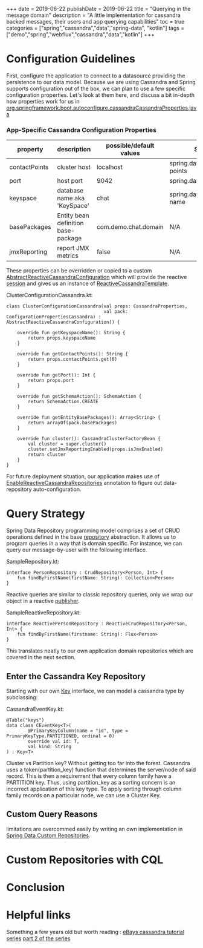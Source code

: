 +++
date = 2019-06-22
publishDate = 2019-06-22
title = "Querying in the message domain"
description = "A little implementation for cassandra backed messages, their users and app querying capabilities"
toc = true
categories = ["spring","cassandra","data","spring-data", "kotlin"]
tags = ["demo","spring","webflux","cassandra","data","kotlin"]
+++

# Configuration Guidelines

First, configure the application to connect to a datasource providing the persistence to our data model. Because we are using Cassandra and Spring supports configuration out of the box,
we can plan to use a few specific configuration properties. Let's look at them here, and discuss a bit in-depth how properties work for us in [org.springframework.boot.autoconfigure.cassandraCassandraProperties.java](https://docs.spring.io/spring-boot/docs/current/api/org/springframework/boot/autoconfigure/cassandra/CassandraProperties.html)

### App-Specific Cassandra Configuration Properties

| property | description | possible/default values| Spring property |
|---------|-------------|-----------------------|-------------------|
| contactPoints | cluster host | localhost| spring.data.cassandra.contact-points |
| port | host port | 9042 | spring.data.cassandra.port |
| keyspace | database name aka 'KeySpace' | chat | spring.data.cassandra.keyspace-name |
| basePackages | Entity bean definition base-package | com.demo.chat.domain | N/A |
| jmxReporting | report JMX metrics | false | N/A |


These properties can be overridden or copied to a custom [AbstractReactiveCassandraConfiguration](https://docs.spring.io/spring-data/cassandra/docs/current/api/org/springframework/data/cassandra/config/AbstractReactiveCassandraConfiguration.html) 
which will provide the reactive [session](https://docs.spring.io/spring-data/cassandra/docs/current/api/org/springframework/data/cassandra/ReactiveSession.html) and gives us an instance of [ReactiveCassandraTemplate](https://docs.spring.io/spring-data/cassandra/docs/current/api/org/springframework/data/cassandra/core/ReactiveCassandraTemplate.html).

ClusterConfigurationCassandra.kt:

    class ClusterConfigurationCassandra(val props: CassandraProperties,
                                        val pack: ConfigurationPropertiesCassandra) : AbstractReactiveCassandraConfiguration() {
    
        override fun getKeyspaceName(): String {
            return props.keyspaceName
        }
    
        override fun getContactPoints(): String {
            return props.contactPoints.get(0)
        }
    
        override fun getPort(): Int {
            return props.port
        }
    
        override fun getSchemaAction(): SchemaAction {
            return SchemaAction.CREATE
        }
    
        override fun getEntityBasePackages(): Array<String> {
            return arrayOf(pack.basePackages)
        }
    
        override fun cluster(): CassandraClusterFactoryBean {
            val cluster = super.cluster()
            cluster.setJmxReportingEnabled(props.isJmxEnabled)
            return cluster
        }
    }
	      
For future deployment situation, our application makes use of [EnableReactiveCassandraRepositories](https://github.com/spring-projects/spring-data-cassandra/blob/master/src/main/asciidoc/reference/reactive-cassandra-repositories.adoc) annotation
to figure out data-repository auto-configuration.

# Query Strategy

Spring Data Repository programming model comprises a set of CRUD operations defined in the base [repository](https://docs.spring.io/spring-data/data-commons/docs/current/reference/html/#repositories) abstraction.
It allows us to program queries in a way that is domain specific. For instance, we can query our message-by-user with the following interface.

SampleRepository.kt:

    interface PersonRepository : CrudRepository<Person, Int> {
        fun findByFirstName(firstName: String): Collection<Person>
    }

Reactive queries are similar to classic repository queries, only we wrap our <Element> object in a reactive [publisher](https://projectreactor.io/docs/core/release/api/reactor/core/publisher/Flux.html).

SampleReactiveRepository.kt:

    interface ReactivePersonRepository : ReactiveCrudRepository<Person, Int> {
        fun findByFirstName(firstname: String): Flux<Person>
    }
    
This translates neatly to our own application domain repositories which are covered in the next section.

## Enter the Cassandra Key Repository

Starting with our own [Key](https://github.com/marios-code-path/demo-chat/blob/master/chat-core/src/main/kotlin/com/demo/chat/domain/KeyDataPair.kt) interface, we can model a cassandra type by subclassing:

CassandraEventKey.kt:

    @Table("keys")
    data class CEventKey<T>(
            @PrimaryKeyColumn(name = "id", type = PrimaryKeyType.PARTITIONED, ordinal = 0)
            override val id: T,
            val kind: String
    ) : Key<T>

Cluster vs Partition key? Without getting too far into the forest. 
Cassandra uses a token(partition_key) function that determines the server/node of said record. This is then a requirement that every column family have a PARTITION key.
Thus, using partition_key as a sorting concern is an incorrect application of this key type. To apply sorting through column family records on a particular node, we can use a Cluster Key. 


## Custom Query Reasons

limitations are overcommed easily by writing an own implementation in  [Spring Data Custom Repositories](https://docs.spring.io/spring-data/jpa/docs/current/reference/html/#repositories.custom-implementations).

# Custom Repositories with CQL




# Conclusion 

# Helpful links

Something a few years old but worth reading : 
[eBays cassandra tutorial series](https://www.ebayinc.com/stories/blogs/tech/cassandra-data-modeling-best-practices-part-1/)
[part 2 of the series](https://www.ebayinc.com/stories/blogs/tech/cassandra-data-modeling-best-practices-part-2/)

